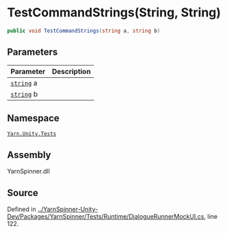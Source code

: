 # TestCommandStrings\(String, String\)

```csharp
public void TestCommandStrings(string a, string b)
```

## Parameters

| Parameter | Description |
| :--- | :--- |
| [`string`](https://docs.microsoft.com/dotnet/api/System.String) a |  |
| [`string`](https://docs.microsoft.com/dotnet/api/System.String) b |  |

## Namespace

[`Yarn.Unity.Tests`](../)

## Assembly

YarnSpinner.dll

## Source

Defined in [../YarnSpinner-Unity-Dev/Packages/YarnSpinner/Tests/Runtime/DialogueRunnerMockUI.cs](https://github.com/YarnSpinnerTool/YarnSpinner-Unity//blob/develop/Tests/Runtime/DialogueRunnerMockUI.cs#L122), line 122.

